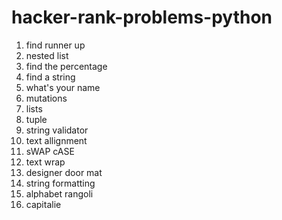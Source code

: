# hacker-rank-problems-python

1)  find runner up
2)  nested list
3)  find the percentage
4)  find a string
5)  what's your name
6)  mutations
7)  lists
8)  tuple
9)  string validator
10)  text allignment
11)  sWAP cASE
12)  text wrap
13)  designer door mat
14)  string formatting
15)  alphabet rangoli
16)  capitalie
